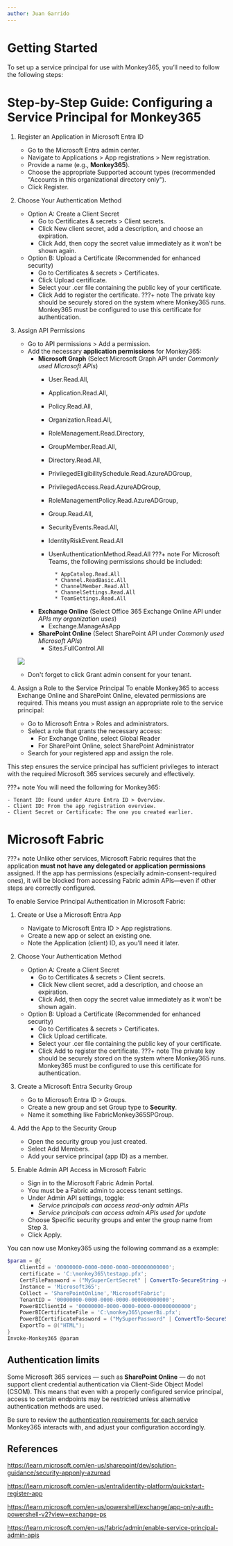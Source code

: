 ```yaml
---
author: Juan Garrido
---
```


# Getting Started

To set up a service principal for use with Monkey365, you’ll need to follow the following steps:

# Step-by-Step Guide: Configuring a Service Principal for Monkey365

1. Register an Application in Microsoft Entra ID
	- Go to the Microsoft Entra admin center.
    - Navigate to Applications > App registrations > New registration.
    - Provide a name (e.g., **Monkey365**).
    - Choose the appropriate Supported account types (recommended "Accounts in this organizational directory only").
    - Click Register.
	
2. Choose Your Authentication Method
	- Option A: Create a Client Secret
		- Go to Certificates & secrets > Client secrets.
		- Click New client secret, add a description, and choose an expiration.
		- Click Add, then copy the secret value immediately as it won't be shown again.
	- Option B: Upload a Certificate (Recommended for enhanced security)
		- Go to Certificates & secrets > Certificates.
		- Click Upload certificate.
		- Select your .cer file containing the public key of your certificate.
		- Click Add to register the certificate.
		???+ note
			The private key should be securely stored on the system where Monkey365 runs. Monkey365 must be configured to use this certificate for authentication.

3. Assign API Permissions
	- Go to API permissions > Add a permission.
	- Add the necessary **application permissions** for Monkey365:
		- **Microsoft Graph** (Select Microsoft Graph API under *Commonly used Microsoft APIs*)
			- User.Read.All,
			- Application.Read.All,
			- Policy.Read.All,
			- Organization.Read.All,
			- RoleManagement.Read.Directory,
			- GroupMember.Read.All,
			- Directory.Read.All,
			- PrivilegedEligibilitySchedule.Read.AzureADGroup,
			- PrivilegedAccess.Read.AzureADGroup,
			- RoleManagementPolicy.Read.AzureADGroup,
			- Group.Read.All,
			- SecurityEvents.Read.All,
			- IdentityRiskEvent.Read.All
			- UserAuthenticationMethod.Read.All
			???+ note
				For Microsoft Teams, the following permissions should be included: 
				
					* AppCatalog.Read.All
					* Channel.ReadBasic.All
					* ChannelMember.Read.All
					* ChannelSettings.Read.All
					* TeamSettings.Read.All
				
		- **Exchange Online** (Select Office 365 Exchange Online API under *APIs my organization uses*)
			- Exchange.ManageAsApp
		- **SharePoint Online** (Select SharePoint API under *Commonly used Microsoft APIs*)
			- Sites.FullControl.All

	![](../../assets/images/monkey365_permissions.png)
	
	- Don't forget to click Grant admin consent for your tenant.

4. Assign a Role to the Service Principal
	To enable Monkey365 to access Exchange Online and SharePoint Online, elevated permissions are required. This means you must assign an appropriate role to the service principal:
	* Go to Microsoft Entra > Roles and administrators.
	* Select a role that grants the necessary access:
		* For Exchange Online, select Global Reader
		* For SharePoint Online, select SharePoint Administrator
	* Search for your registered app and assign the role.

This step ensures the service principal has sufficient privileges to interact with the required Microsoft 365 services securely and effectively.

???+ note
	You will need the following for Monkey365:
	
	- Tenant ID: Found under Azure Entra ID > Overview.
	- Client ID: From the app registration overview.
	- Client Secret or Certificate: The one you created earlier.
	
# Microsoft Fabric

???+ note
	Unlike other services, Microsoft Fabric requires that the application **must not have any delegated or application permissions** assigned. If the app has permissions (especially admin-consent-required ones), it will be blocked from accessing Fabric admin APIs—even if other steps are correctly configured.

To enable Service Principal Authentication in Microsoft Fabric:

1. Create or Use a Microsoft Entra App
	- Navigate to Microsoft Entra ID > App registrations.
	- Create a new app or select an existing one.
	- Note the Application (client) ID, as you'll need it later.

2. Choose Your Authentication Method
	- Option A: Create a Client Secret
		- Go to Certificates & secrets > Client secrets.
		- Click New client secret, add a description, and choose an expiration.
		- Click Add, then copy the secret value immediately as it won't be shown again.
	- Option B: Upload a Certificate (Recommended for enhanced security)
		- Go to Certificates & secrets > Certificates.
		- Click Upload certificate.
		- Select your .cer file containing the public key of your certificate.
		- Click Add to register the certificate.
		???+ note
			The private key should be securely stored on the system where Monkey365 runs. Monkey365 must be configured to use this certificate for authentication.

3. Create a Microsoft Entra Security Group
	- Go to Microsoft Entra ID > Groups.
	- Create a new group and set Group type to **Security**.
	- Name it something like FabricMonkey365SPGroup.

4. Add the App to the Security Group
	- Open the security group you just created.
	- Select Add Members.
	- Add your service principal (app ID) as a member.

5. Enable Admin API Access in Microsoft Fabric
	- Sign in to the Microsoft Fabric Admin Portal.
	- You must be a Fabric admin to access tenant settings.
	- Under Admin API settings, toggle:
		- *Service principals can access read-only admin APIs*
		- *Service principals can access admin APIs used for update*
	- Choose Specific security groups and enter the group name from Step 3.
	- Click Apply.

You can now use Monkey365 using the following command as a example:

```PowerShell
$param = @{
    ClientId = '00000000-0000-0000-0000-000000000000';
    certificate = 'C:\monkey365\testapp.pfx';
    CertFilePassword = ("MySuperCertSecret" | ConvertTo-SecureString -AsPlainText -Force);
    Instance = 'Microsoft365';
    Collect = 'SharePointOnline','MicrosoftFabric';
    TenantID = '00000000-0000-0000-0000-000000000000';
	PowerBIClientId = '00000000-0000-0000-0000-000000000000';
    PowerBICertificateFile = 'C:\monkey365\powerBi.pfx';
    PowerBICertificatePassword = ("MySuperPassword" | ConvertTo-SecureString -AsPlainText -Force);
    ExportTo = @("HTML");
}
Invoke-Monkey365 @param
```




## Authentication limits

Some Microsoft 365 services — such as **SharePoint Online** — do not support client credential authentication via Client-Side Object Model (CSOM). This means that even with a properly configured service principal, access to certain endpoints may be restricted unless alternative authentication methods are used.

Be sure to review the [authentication requirements for each service](../supported_auth_methods_byapp.md) Monkey365 interacts with, and adjust your configuration accordingly.

## References

<a href='https://learn.microsoft.com/en-us/sharepoint/dev/solution-guidance/security-apponly-azuread' target='_blank'>https://learn.microsoft.com/en-us/sharepoint/dev/solution-guidance/security-apponly-azuread</a>

<a href='https://learn.microsoft.com/en-us/entra/identity-platform/quickstart-register-app' target='_blank'>https://learn.microsoft.com/en-us/entra/identity-platform/quickstart-register-app</a>

<a href='https://learn.microsoft.com/en-us/powershell/exchange/app-only-auth-powershell-v2?view=exchange-ps' target='_blank'>https://learn.microsoft.com/en-us/powershell/exchange/app-only-auth-powershell-v2?view=exchange-ps</a>

<a href='https://learn.microsoft.com/en-us/fabric/admin/enable-service-principal-admin-apis' target='_blank'>https://learn.microsoft.com/en-us/fabric/admin/enable-service-principal-admin-apis</a>




